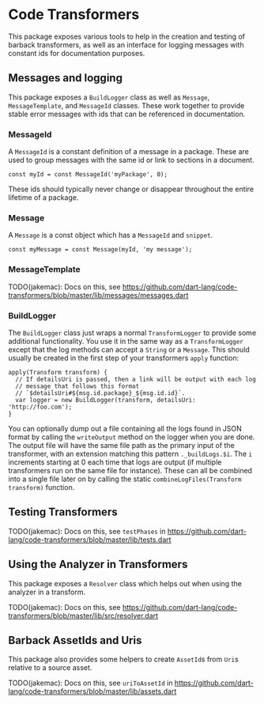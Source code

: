 # Code Transformers
This package exposes various tools to help in the creation and testing of
barback transformers, as well as an interface for logging messages with
constant ids for documentation purposes.

## Messages and logging

This package exposes a `BuildLogger` class as well as `Message`,
`MessageTemplate`, and `MessageId` classes. These work together to provide
stable error messages with ids that can be referenced in documentation.

### MessageId

A `MessageId` is a constant definition of a message in a package. These are
used to group messages with the same id or link to sections in a document.

    const myId = const MessageId('myPackage', 0);
 
These ids should typically never change or disappear throughout the entire
lifetime of a package.

### Message

A `Message` is a const object which has a `MessageId` and `snippet`.

    const myMessage = const Message(myId, 'my message');

### MessageTemplate

TODO(jakemac): Docs on this, see
https://github.com/dart-lang/code-transformers/blob/master/lib/messages/messages.dart

### BuildLogger

The `BuildLogger` class just wraps a normal `TransformLogger` to provide some
additional functionality. You use it in the same way as a `TransformLogger`
except that the log methods can accept a `String` or a `Message`. This should
usually be created in the first step of your transformers `apply` function:

    apply(Transform transform) {
      // If detailsUri is passed, then a link will be output with each log
      // message that follows this format
      // `$detailsUri#${msg.id.package}_${msg.id.id}`.
      var logger = new BuildLogger(transform, detailsUri: 'http://foo.com');
    }

You can optionally dump out a file containing all the logs found in JSON
format by calling the `writeOutput` method on the logger when you are done.
The output file will have the same file path as the primary input of the
transformer, with an extension matching this pattern `._buildLogs.$i`. The
`i` increments starting at 0 each time that logs are output (if multiple
transformers run on the same file for instance). These can all be combined
into a single file later on by calling the static
`combineLogFiles(Transform transform)` function.

## Testing Transformers

TODO(jakemac): Docs on this, see `testPhases` in
https://github.com/dart-lang/code-transformers/blob/master/lib/tests.dart

## Using the Analyzer in Transformers

This package exposes a `Resolver` class which helps out when using the
analyzer in a transform.

TODO(jakemac): Docs on this, see
https://github.com/dart-lang/code-transformers/blob/master/lib/src/resolver.dart

## Barback AssetIds and Uris

This package also provides some helpers to create `AssetId`s from `Uri`s
relative to a source asset.

TODO(jakemac): Docs on this, see `uriToAssetId` in
https://github.com/dart-lang/code-transformers/blob/master/lib/assets.dart
